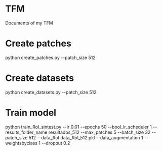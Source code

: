 # TFM
 Documents of my TFM


# Create patches

python create_patches.py --patch_size 512

# Create datasets

python create_datasets.py --patch_size 512

# Train model

python train_RoI_sintest.py --lr 0.01 --epochs 50 --bool_lr_scheduler 1 --results_folder_name resultados_512 --max_patches 5 --batch_size 32 --patch_size 512 --data_RoI data_RoI_512.pkl --data_augmentation 1 --weightsbyclass 1 --dropout 0.2 